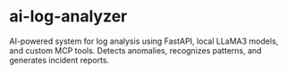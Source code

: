 # ai-log-analyzer
AI-powered system for log analysis using FastAPI, local LLaMA3 models, and custom MCP tools. Detects anomalies, recognizes patterns, and generates incident reports.
